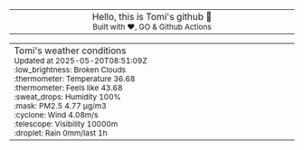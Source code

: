 
<div align="center">
<table>
<tbody>
<td align="center">
<img width="2000" height="0"><br>
Hello, this is Tomi's github 👋<br>
<sup>Built with ❤️, GO & Github Actions</sup><br>
<img width="2000" height="0">
</td>
</tbody>
</table>
</div>
<table>
<tbody>
<td align="left">
<img width="2000" height="0"><br>
Tomi's weather conditions<br>
<sup>Updated at 2025-05-20T08:51:09Z</sup><br>
<sup>:low_brightness: Broken Clouds</sup><br>
<sup>:thermometer: Temperature 36.68 </sup><br>
<sup>:thermometer: Feels like 43.68</sup><br>
<sup>:sweat_drops: Humidity 100%</sup><br>
<sup>:mask: PM2.5 4.77 μg/m3</sup><br>
<sup>:cyclone: Wind 4.08m/s </sup><br>
<sup>:telescope: Visibility 10000m </sup><br>
<sup>:droplet: Rain 0mm/last 1h </sup><br>
<img width="2000" height="0">
</td>
<td align="left">
<img width="2000" height="0"><br>
<br>
<img width="2000" height="0">
</td>
</tbody>
</table>
</div>
    